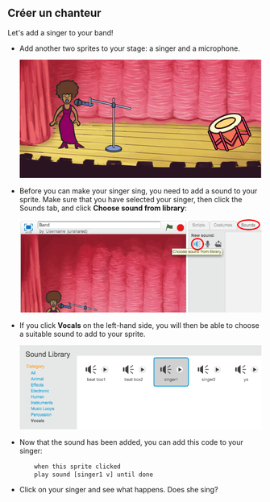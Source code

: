 ## Créer un chanteur

Let's add a singer to your band!

+ Add another two sprites to your stage: a singer and a microphone.
    
    ![screenshot](images/band-singer-mic.png)

+ Before you can make your singer sing, you need to add a sound to your sprite. Make sure that you have selected your singer, then click the Sounds tab, and click **Choose sound from library**:
    
    ![screenshot](images/band-import-sound.png)

+ If you click **Vocals** on the left-hand side, you will then be able to choose a suitable sound to add to your sprite.
    
    ![screenshot](images/band-choose-sound.png)

+ Now that the sound has been added, you can add this code to your singer:
    
    ```blocks
        when this sprite clicked
        play sound [singer1 v] until done
    ```

+ Click on your singer and see what happens. Does she sing?